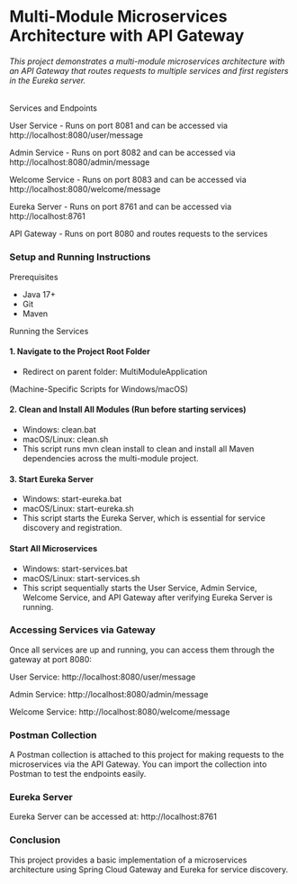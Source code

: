 # Multi-Module Microservices Architecture with API Gateway

###### This project demonstrates a multi-module microservices architecture with an API Gateway that routes requests to multiple services and first registers in the Eureka server.

Services and Endpoints

User Service - Runs on port 8081 and can be accessed via http://localhost:8080/user/message

Admin Service - Runs on port 8082 and can be accessed via http://localhost:8080/admin/message

Welcome Service - Runs on port 8083 and can be accessed via http://localhost:8080/welcome/message

Eureka Server - Runs on port 8761 and can be accessed via http://localhost:8761

API Gateway - Runs on port 8080 and routes requests to the services

### Setup and Running Instructions
Prerequisites
- Java 17+
- Git
- Maven

Running the Services

#### 1. Navigate to the Project Root Folder
- Redirect on parent folder: MultiModuleApplication

(Machine-Specific Scripts for Windows/macOS)
#### 2. Clean and Install All Modules (Run before starting services)
- Windows: clean.bat
- macOS/Linux: clean.sh
- This script runs mvn clean install to clean and install all Maven dependencies across the multi-module project.

#### 3. Start Eureka Server
- Windows: start-eureka.bat
- macOS/Linux: start-eureka.sh
- This script starts the Eureka Server, which is essential for service discovery and registration.

#### Start All Microservices
- Windows: start-services.bat
- macOS/Linux: start-services.sh
- This script sequentially starts the User Service, Admin Service, Welcome Service, and API Gateway after verifying Eureka Server is running.


### Accessing Services via Gateway

Once all services are up and running, you can access them through the gateway at port 8080:

User Service: http://localhost:8080/user/message

Admin Service: http://localhost:8080/admin/message

Welcome Service: http://localhost:8080/welcome/message

### Postman Collection

A Postman collection is attached to this project for making requests to the microservices via the API Gateway. You can import the collection into Postman to test the endpoints easily.

### Eureka Server

Eureka Server can be accessed at:
http://localhost:8761

### Conclusion

This project provides a basic implementation of a microservices architecture using Spring Cloud Gateway and Eureka for service discovery.

